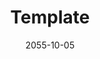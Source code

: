 ---
title: Template
date: 2055-10-05
publish_on: "2055-10-05"
summary: Template Caption
tags: [Tag1, Tag2]
photos: ["/assets/img/christmas-greetings-1.png"]
category: Template
detail: >
  Template Detail
square_url: 
makerworld_url: 
---